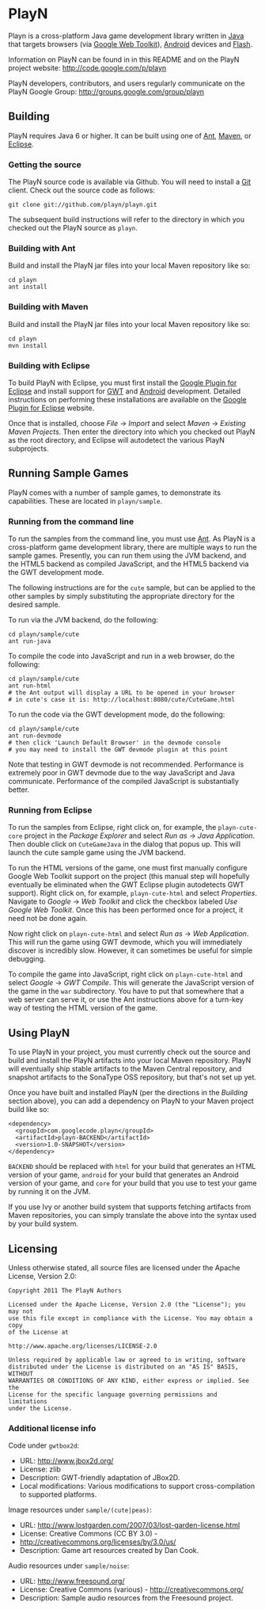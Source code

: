 PlayN
=====

Playn is a cross-platform Java game development library written in [Java] that
targets browsers (via [Google Web Toolkit]), [Android] devices and [Flash].

Information on PlayN can be found in in this README and on the PlayN project
website: http://code.google.com/p/playn

PlayN developers, contributors, and users regularly communicate on the PlayN
Google Group: http://groups.google.com/group/playn

Building
--------

PlayN requires Java 6 or higher. It can be built using one of [Ant], [Maven],
or [Eclipse].

### Getting the source

The PlayN source code is available via Github. You will need to install a [Git]
client. Check out the source code as follows:

    git clone git://github.com/playn/playn.git

The subsequent build instructions will refer to the directory in which you
checked out the PlayN source as `playn`.

### Building with Ant

Build and install the PlayN jar files into your local Maven repository like so:

    cd playn
    ant install

### Building with Maven

Build and install the PlayN jar files into your local Maven repository like so:

    cd playn
    mvn install

### Building with Eclipse

To build PlayN with Eclipse, you must first install the [Google Plugin for
Eclipse] and install support for [GWT] and [Android] development. Detailed
instructions on performing these installations are available on the [Google
Plugin for Eclipse] website.

Once that is installed, choose _File_ → _Import_ and select _Maven_ → _Existing
Maven Projects_. Then enter the directory into which you checked out PlayN as
the root directory, and Eclipse will autodetect the various PlayN subprojects.

Running Sample Games
--------------------

PlayN comes with a number of sample games, to demonstrate its capabilities.
These are located in `playn/sample`.

### Running from the command line

To run the samples from the command line, you must use [Ant]. As PlayN is a
cross-platform game development library, there are multiple ways to run the
sample games. Presently, you can run them using the JVM backend, and the HTML5
backend as compiled JavaScript, and the HTML5 backend via the GWT development
mode.

The following instructions are for the `cute` sample, but can be applied to the
other samples by simply substituting the appropriate directory for the desired
sample.

To run via the JVM backend, do the following:

    cd playn/sample/cute
    ant run-java

To compile the code into JavaScript and run in a web browser, do the following:

    cd playn/sample/cute
    ant run-html
    # the Ant output will display a URL to be opened in your browser
    # in cute's case it is: http://localhost:8080/cute/CuteGame.html

To run the code via the GWT development mode, do the following:

    cd playn/sample/cute
    ant run-devmode
    # then click 'Launch Default Browser' in the devmode console
    # you may need to install the GWT devmode plugin at this point

Note that testing in GWT devmode is not recommended. Performance is extremely
poor in GWT devmode due to the way JavaScript and Java communicate. Performance
of the compiled JavaScript is substantially better.

### Running from Eclipse

To run the samples from Eclipse, right click on, for example, the
`playn-cute-core` project in the _Package Explorer_ and select _Run as_ → _Java
Application_. Then double click on `CuteGameJava` in the dialog that popus up.
This will launch the cute sample game using the JVM backend.

To run the HTML versions of the game, one must first manually configure Google
Web Toolkit support on the project (this manual step will hopefully eventually
be eliminated when the GWT Eclipse plugin autodetects GWT support). Right click
on, for example, `playn-cute-html` and select _Properties_. Navigate to
_Google_ → _Web Toolkit_ and click the checkbox labeled _Use Google Web
Toolkit_. Once this has been performed once for a project, it need not be done
again.

Now right click on `playn-cute-html` and select _Run as_ → _Web Application_.
This will run the game using GWT devmode, which you will immediately discover
is incredibly slow. However, it can sometimes be useful for simple debugging.

To compile the game into JavaScript, right click on `playn-cute-html` and
select _Google_ → _GWT Compile_. This will generate the JavaScript version of
the game in the `war` subdirectory. You have to put that somewhere that a web
server can serve it, or use the Ant instructions above for a turn-key way of
testing the HTML version of the game.

Using PlayN
-------------

To use PlayN in your project, you must currently check out the source and build
and install the PlayN artifacts into your local Maven repository. PlayN will
eventually ship stable artifacts to the Maven Central repository, and snapshot
artifacts to the SonaType OSS repository, but that's not set up yet.

Once you have built and installed PlayN (per the directions in the _Building_
section above), you can add a dependency on PlayN to your Maven project build
like so:

    <dependency>
      <groupId>com.googlecode.playn</groupId>
      <artifactId>playn-BACKEND</artifactId>
      <version>1.0-SNAPSHOT</version>
    </dependency>

`BACKEND` should be replaced with `html` for your build that generates an HTML
version of your game, `android` for your build that generates an Android
version of your game, and `core` for your build that you use to test your game
by running it on the JVM.

If you use Ivy or another build system that supports fetching artifacts from
Maven repositories, you can simply translate the above into the syntax used by
your build system.

Licensing
---------

Unless otherwise stated, all source files are licensed under the Apache
License, Version 2.0:

    Copyright 2011 The PlayN Authors

    Licensed under the Apache License, Version 2.0 (the "License"); you may not
    use this file except in compliance with the License. You may obtain a copy
    of the License at

    http://www.apache.org/licenses/LICENSE-2.0

    Unless required by applicable law or agreed to in writing, software
    distributed under the License is distributed on an "AS IS" BASIS, WITHOUT
    WARRANTIES OR CONDITIONS OF ANY KIND, either express or implied. See the
    License for the specific language governing permissions and limitations
    under the License.

### Additional license info

Code under `gwtbox2d`:

* URL: http://www.jbox2d.org/
* License: zlib
* Description: GWT-friendly adaptation of JBox2D.
* Local modifications: Various modifications to support cross-compilation to
  supported platforms.

Image resources under `sample/(cute|peas)`:

* URL: http://www.lostgarden.com/2007/03/lost-garden-license.html
* License: Creative Commons (CC BY 3.0) -
* http://creativecommons.org/licenses/by/3.0/us/
* Description: Game art resources created by Dan Cook.

Audio resources under `sample/noise`:

* URL: http://www.freesound.org/
* License: Creative Commons (various) - http://creativecommons.org/
* Description: Sample audio resources from the Freesound project.

[Java]: http://www.java.com/
[Google Web Toolkit]: http://code.google.com/webtoolkit/
[GWT]: http://code.google.com/webtoolkit/
[Android]: http://www.android.com/
[Flash]: http://www.adobe.com/products/flash.html
[Ant]: http://ant.apache.org/
[Maven]: http://maven.apache.org/
[Eclipse]: http://www.eclipse.org/
[Git]: http://git-scm.com/
[Google Plugin for Eclipse]: http://code.google.com/eclipse/
